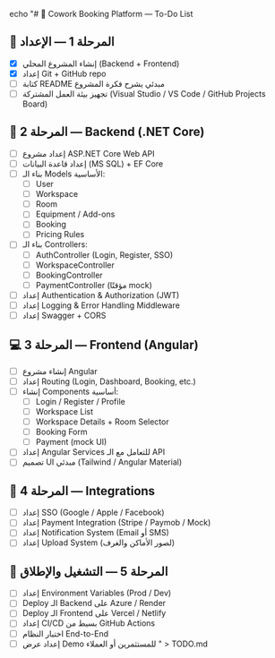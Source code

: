 echo "# 📝 Cowork Booking Platform — To-Do List

## 🔧 المرحلة 1 — الإعداد
- [x] إنشاء المشروع المحلي (Backend + Frontend)
- [x] إعداد Git + GitHub repo
- [ ] كتابة README مبدئي يشرح فكرة المشروع
- [ ] تجهيز بيئة العمل المشتركة (Visual Studio / VS Code / GitHub Projects Board)

## 🧠 المرحلة 2 — Backend (.NET Core)
- [ ] إعداد مشروع ASP.NET Core Web API
- [ ] إعداد قاعدة البيانات (MS SQL) + EF Core
- [ ] بناء الـ Models الأساسية:
  - [ ] User
  - [ ] Workspace
  - [ ] Room
  - [ ] Equipment / Add-ons
  - [ ] Booking
  - [ ] Pricing Rules
- [ ] بناء الـ Controllers:
  - [ ] AuthController (Login, Register, SSO)
  - [ ] WorkspaceController
  - [ ] BookingController
  - [ ] PaymentController (مؤقتًا mock)
- [ ] إعداد Authentication & Authorization (JWT)
- [ ] إعداد Logging & Error Handling Middleware
- [ ] إعداد Swagger + CORS

## 💻 المرحلة 3 — Frontend (Angular)
- [ ] إنشاء مشروع Angular
- [ ] إعداد Routing (Login, Dashboard, Booking, etc.)
- [ ] إنشاء Components أساسية:
  - [ ] Login / Register / Profile
  - [ ] Workspace List
  - [ ] Workspace Details + Room Selector
  - [ ] Booking Form
  - [ ] Payment (mock UI)
- [ ] إعداد Angular Services للتعامل مع الـ API
- [ ] تصميم UI مبدئي (Tailwind / Angular Material)

## 🧩 المرحلة 4 — Integrations
- [ ] إعداد SSO (Google / Apple / Facebook)
- [ ] إعداد Payment Integration (Stripe / Paymob / Mock)
- [ ] إعداد Notification System (Email أو SMS)
- [ ] إعداد Upload System (لصور الأماكن والغرف)

## 🚀 المرحلة 5 — التشغيل والإطلاق
- [ ] إعداد Environment Variables (Prod / Dev)
- [ ] Deploy الـ Backend على Azure / Render
- [ ] Deploy الـ Frontend على Vercel / Netlify
- [ ] إعداد CI/CD بسيط من GitHub Actions
- [ ] اختبار النظام End-to-End
- [ ] إعداد عرض Demo للمستثمرين أو العملاء
" > TODO.md
